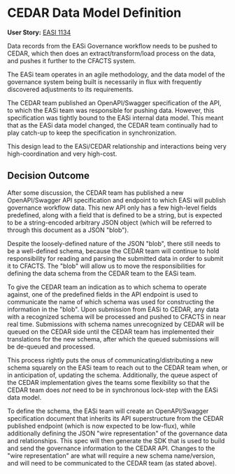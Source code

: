 # CEDAR Data Model Definition

**User Story:** [EASI 1134](https://jiraent.cms.gov/browse/EASI-1134)

Data records from the EASi Governance workflow needs to be pushed to CEDAR,
which then does an extract/transform/load process on the data, and pushes
it further to the CFACTS system.

The EASi team operates in an agile methodology, and the data model of the
governance system being built is necessarily in flux with frequently discovered
adjustments to its requirements.

The CEDAR team published an OpenAPI/Swagger specification of the API, to which
the EASi team was responsible for pushing data. However, this specification was
tightly bound to the EASi internal data model. This meant that as the EASi data
model changed, the CEDAR team continually had to play catch-up to keep the
specification in synchronization.

This design lead to the EASi/CEDAR relationship and interactions being very
high-coordination and very high-cost.

## Decision Outcome

After some discussion, the CEDAR team has published a new OpenAPI/Swagger API
specification and endpoint to which EASi will publish governance workflow data.
This new API only has a few high-level fields predefined, along with a field
that is defined to be a string, but is expected to be a string-encoded
arbitrary JSON object (which will be referred to through this document as a
JSON "blob").

Despite the loosely-defined nature of the JSON "blob", there still needs to be
a well-defined schema, because the CEDAR team will continue to hold
responsibility for reading and parsing the submitted data in order to submit it
to CFACTS. The "blob" will allow us to move the responsibilities for defining
the data schema from the CEDAR team to the EASi team.

To give the CEDAR team an indication as to which schema to operate against, one
of the predefined fields in the API endpoint is used to communicate the name of
which schema was used for constructing the information in the "blob". Upon
submission from EASi to CEDAR, any data with a recognized schema will be
processed and pushed to CFACTS in near real time. Submissions with schema names
unrecognized by CEDAR will be queued on the CEDAR side until the CEDAR team has
implemented their translations for the new schema, after which the queued
submissions will be de-queued and processed.

This process rightly puts the onus of communicating/distributing a new schema
squarely on the EASi team to reach out to the CEDAR team when, or in
anticipation of, updating the schema. Additionally, the queue aspect of the
CEDAR implementation gives the teams some flexibility so that the CEDAR team
does _not_ need to be in synchronous lock-step with the EASi data model.

To define the schema, the EASi team will create an OpenAPI/Swagger
specification document that inherits its API superstructure from the CEDAR
published endpoint (which is now expected to be low-flux), while additionally
defining the JSON "wire representation" of the governance data and
relationships. This spec will then generate the SDK that is used to build and
send the governance information to the CEDAR API. Changes to the "wire
representation" are what will require a new schema name/version, and will need
to be communicated to the CEDAR team (as stated above).

